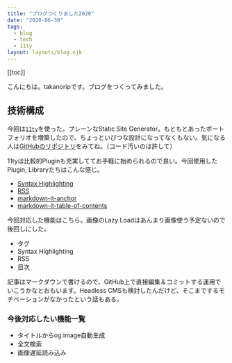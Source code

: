 ```yaml
---
title: "ブログつくりました2020"
date: "2020-06-30"
tags:
  - blog
  - tech
  - 11ty
layout: layouts/blog.njk
---
```


[[toc]]

こんにちは。takanoripです。ブログをつくってみました。

## 技術構成

今回は[`11ty`](https://www.11ty.dev/)を使った。プレーンなStatic Site Generator。もともとあったポートフォリオを増築したので、ちょっといびつな設計になってなくもない。気になる人は[GitHubのリポジトリ](https://github.com/takanorip/portfolio-version3)をみてね。（コード汚いのは許して）

11tyは比較的Pluginも充実しててお手軽に始められるので良い。今回使用したPlugin, Libraryたちはこんな感じ。

- [Syntax Highlighting](https://github.com/11ty/eleventy-plugin-syntaxhighlight)
- [RSS](https://github.com/11ty/eleventy-plugin-rss)
- [markdown-it-anchor](https://github.com/valeriangalliat/markdown-it-anchor)
- [markdown-it-table-of-contents](https://github.com/Oktavilla/markdown-it-table-of-contents)

今回対応した機能はこちら。画像のLazy Loadはあんまり画像使う予定ないので後回しにした。

- タグ
- Syntax Highlighting
- RSS
- 目次

記事はマークダウンで書けるので、GitHub上で直接編集＆コミットする運用でいこうかなとおもいます。Headless CMSも検討したんだけど、そこまでするモチベーションがなかったという話もある。

### 今後対応したい機能一覧

- タイトルからog:image自動生成
- 全文検索
- 画像遅延読み込み
